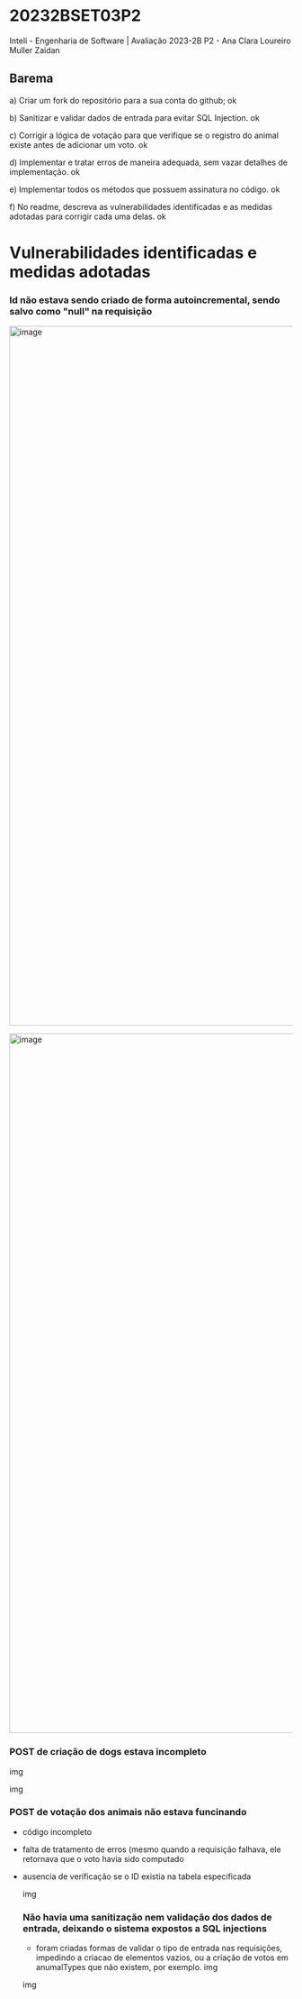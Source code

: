 # 20232BSET03P2
Inteli - Engenharia de Software | Avaliação 2023-2B P2 - Ana Clara Loureiro Muller Zaidan

## Barema

a) Criar um fork do repositório para a sua conta do github; ok

b) Sanitizar e validar dados de entrada para evitar SQL Injection. ok

c) Corrigir a lógica de votação para que verifique se o registro do animal existe antes de adicionar um voto. ok

d) Implementar e tratar erros de maneira adequada, sem vazar detalhes de implementação. ok

e) Implementar todos os métodos que possuem assinatura no código. ok

f) No readme, descreva as vulnerabilidades identificadas e as medidas adotadas para corrigir cada uma delas. ok


# Vulnerabilidades identificadas e medidas adotadas

### Id não estava sendo criado de forma autoincremental, sendo salvo como "null" na requisição

<img width="1242" alt="image" src="https://github.com/anaclaralmz/M8-P2-AC/blob/64de9212f4fd329a312739e7bdd00bd3379d97f6/assets/Captura%20de%20Tela%202023-12-15%20%C3%A0s%2014.29.55.png
">

<img width="1242" alt="image" src="https://github.com/anaclaralmz/M8-P2-AC/blob/64de9212f4fd329a312739e7bdd00bd3379d97f6/assets/Captura%20de%20Tela%202023-12-15%20%C3%A0s%2014.30.44.png
">

### POST de criação de dogs estava incompleto

img

img

### POST de votação dos animais não estava funcinando
- código incompleto
- falta de tratamento de erros (mesmo quando a requisição falhava, ele retornava que o voto havia sido computado
- ausencia de verificação se o ID existia na tabela especificada

  img

  ### Não havia uma sanitização nem validação dos dados de entrada, deixando o sistema expostos a SQL injections
  - foram criadas formas de validar o tipo de entrada nas requisições, impedindo a criacao de elementos vazios, ou a criação de votos em anumalTypes que não existem, por exemplo.
  img

  img


